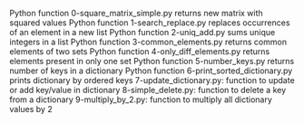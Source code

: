 Python function 0-square_matrix_simple.py returns new matrix with squared values
Python function 1-search_replace.py replaces occurrences of an element in a new list
Python function 2-uniq_add.py sums unique integers in a list
Python function 3-common_elements.py returns common elements of two sets
Python function 4-only_diff_elements.py returns elements present in only one set
Python function 5-number_keys.py returns number of keys in a dictionary
Python function 6-print_sorted_dictionary.py prints dictionary by ordered keys
7-update_dictionary.py: function to update or add key/value in dictionary
8-simple_delete.py: function to delete a key from a dictionary
9-multiply_by_2.py: function to multiply all dictionary values by 2
